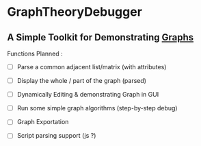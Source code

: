 GraphTheoryDebugger
===

A Simple Toolkit for Demonstrating [Graphs]
---

Functions Planned :

- [ ] Parse a common adjacent list/matrix (with attributes) 

- [ ] Display the whole / part of the graph (parsed)

- [ ] Dynamically Editing & demonstrating Graph in GUI

- [ ] Run some simple graph algorithms (step-by-step debug)

- [ ] Graph Exportation

- [ ] Script parsing support (js ?)

[Graphs]: https://en.wikipedia.org/wiki/Graph_(discrete_mathematics)
